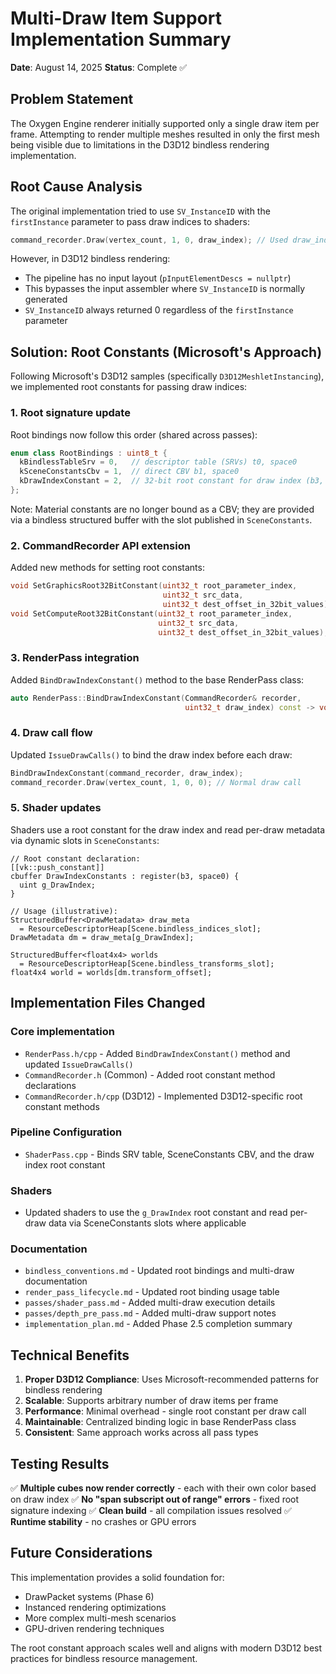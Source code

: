 # Multi-Draw Item Support Implementation Summary

**Date**: August 14, 2025
**Status**: Complete ✅

## Problem Statement

The Oxygen Engine renderer initially supported only a single draw item per
frame. Attempting to render multiple meshes resulted in only the first mesh
being visible due to limitations in the D3D12 bindless rendering implementation.

## Root Cause Analysis

The original implementation tried to use `SV_InstanceID` with the
`firstInstance` parameter to pass draw indices to shaders:

```cpp
command_recorder.Draw(vertex_count, 1, 0, draw_index); // Used draw_index as firstInstance
```

However, in D3D12 bindless rendering:

- The pipeline has no input layout (`pInputElementDescs = nullptr`)
- This bypasses the input assembler where `SV_InstanceID` is normally generated
- `SV_InstanceID` always returned 0 regardless of the `firstInstance` parameter

## Solution: Root Constants (Microsoft's Approach)

Following Microsoft's D3D12 samples (specifically `D3D12MeshletInstancing`), we
implemented root constants for passing draw indices:

### 1. Root signature update

Root bindings now follow this order (shared across passes):

```cpp
enum class RootBindings : uint8_t {
  kBindlessTableSrv = 0,   // descriptor table (SRVs) t0, space0
  kSceneConstantsCbv = 1,  // direct CBV b1, space0
  kDrawIndexConstant = 2,  // 32-bit root constant for draw index (b3, space0)
};
```

Note: Material constants are no longer bound as a CBV; they are provided via a
bindless structured buffer with the slot published in `SceneConstants`.

### 2. CommandRecorder API extension

Added new methods for setting root constants:

```cpp
void SetGraphicsRoot32BitConstant(uint32_t root_parameter_index,
                                  uint32_t src_data,
                                  uint32_t dest_offset_in_32bit_values);
void SetComputeRoot32BitConstant(uint32_t root_parameter_index,
                                 uint32_t src_data,
                                 uint32_t dest_offset_in_32bit_values);
```

### 3. RenderPass integration

Added `BindDrawIndexConstant()` method to the base RenderPass class:

```cpp
auto RenderPass::BindDrawIndexConstant(CommandRecorder& recorder,
                                       uint32_t draw_index) const -> void;
```

### 4. Draw call flow

Updated `IssueDrawCalls()` to bind the draw index before each draw:

```cpp
BindDrawIndexConstant(command_recorder, draw_index);
command_recorder.Draw(vertex_count, 1, 0, 0); // Normal draw call
```

### 5. Shader updates

Shaders use a root constant for the draw index and read per-draw metadata via
dynamic slots in `SceneConstants`:

```hlsl
// Root constant declaration:
[[vk::push_constant]]
cbuffer DrawIndexConstants : register(b3, space0) {
  uint g_DrawIndex;
}

// Usage (illustrative):
StructuredBuffer<DrawMetadata> draw_meta
  = ResourceDescriptorHeap[Scene.bindless_indices_slot];
DrawMetadata dm = draw_meta[g_DrawIndex];

StructuredBuffer<float4x4> worlds
  = ResourceDescriptorHeap[Scene.bindless_transforms_slot];
float4x4 world = worlds[dm.transform_offset];
```

## Implementation Files Changed

### Core implementation

- `RenderPass.h/cpp` - Added `BindDrawIndexConstant()` method and updated
  `IssueDrawCalls()`
- `CommandRecorder.h` (Common) - Added root constant method declarations
- `CommandRecorder.h/cpp` (D3D12) - Implemented D3D12-specific root constant
  methods

### Pipeline Configuration

- `ShaderPass.cpp` - Binds SRV table, SceneConstants CBV, and the draw index
  root constant

### Shaders

- Updated shaders to use the `g_DrawIndex` root constant and read per-draw
  data via SceneConstants slots where applicable

### Documentation

- `bindless_conventions.md` - Updated root bindings and multi-draw documentation
- `render_pass_lifecycle.md` - Updated root binding usage table
- `passes/shader_pass.md` - Added multi-draw execution details
- `passes/depth_pre_pass.md` - Added multi-draw support notes
- `implementation_plan.md` - Added Phase 2.5 completion summary

## Technical Benefits

1. **Proper D3D12 Compliance**: Uses Microsoft-recommended patterns for bindless
   rendering
2. **Scalable**: Supports arbitrary number of draw items per frame
3. **Performance**: Minimal overhead - single root constant per draw call
4. **Maintainable**: Centralized binding logic in base RenderPass class
5. **Consistent**: Same approach works across all pass types

## Testing Results

✅ **Multiple cubes now render correctly** - each with their own color based on
draw index
✅ **No "span subscript out of range" errors** - fixed root signature indexing
✅ **Clean build** - all compilation issues resolved
✅ **Runtime stability** - no crashes or GPU errors

## Future Considerations

This implementation provides a solid foundation for:

- DrawPacket systems (Phase 6)
- Instanced rendering optimizations
- More complex multi-mesh scenarios
- GPU-driven rendering techniques

The root constant approach scales well and aligns with modern D3D12 best
practices for bindless resource management.
